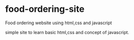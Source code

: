 # food-ordering-site
Food ordering website using html,css and javascript

simple site to learn basic html,css and concept of javascript.
